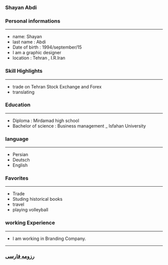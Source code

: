 
### Shayan Abdi


### Personal informations

---
+ name: Shayan
+ last name : Abdi
+ Date of birth : 1994/september/15
+ I am a graphic designer
+ location : Tehran , I.R.Iran


### Skill Highlights

---
+ trade on Tehran Stock Exchange and Forex
+ translating


### Education

---
+ Diploma : Mirdamad high school
+ Bachelor of science : Business management
_ Isfahan University 

### language

---
+ Persian
+ Deutsch
+ English
### Favorites

---
+ Trade
+ Studing historical books
+ travel 
+ playing volleyball

### working Experience

---
+ I am working in Branding Company.




--- 
### [رزومه فارسی](resume-fa.md)
